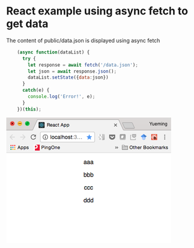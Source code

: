 # React example using async fetch to get data

The content of public/data.json is displayed using async fetch

````javascript
    (async function(dataList) {
      try {
        let response = await fetch('/data.json');
        let json = await response.json();
        dataList.setState({data:json})
      }
      catch(e) {
        console.log('Error!', e);
      }
    })(this);

````
![ScreenShot](https://github.com/yuemingl/my-react-app-async/blob/master/images/Screen%20Shot%202017-11-10%20at%204.56.09%20PM.png)
